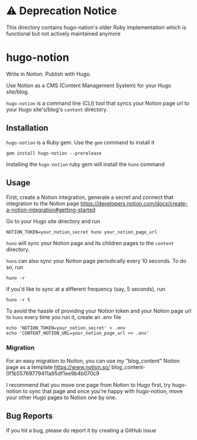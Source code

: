 # ⚠️ Deprecation Notice

This directory contains hugo-nation's older Ruby implementation which is functional but not actively maintained anymore

# hugo-notion

Write in Notion. Publish with Hugo.

Use Notion as a CMS (Content Management System) for your Hugo site/blog.

`hugo-notion` is a command line (CLI) tool that syncs your Notion page url to your Hugo site's/blog's `content` directory.

## Installation

`hugo-notion` is a Ruby gem. Use the `gem` command to install it

```
gem install hugo-notion --prerelease
```

Installing the `hugo-notion` ruby gem will install the `huno` command

## Usage

First, create a Notion integration, generate a secret and connect that integration to the Notion page https://developers.notion.com/docs/create-a-notion-integration#getting-started

Go to your Hugo site directory and run

```
NOTION_TOKEN=your_notion_secret huno your_notion_page_url
```

`huno` will sync your Notion page and its children pages to the `content` directory.

`huno` can also sync your Notion page periodically every 10 seconds. To do so, run

```
huno -r
```

If you'd like to sync at a different frequency (say, 5 seconds), run

```
huno -r 5
```
To avoid the hassle of providing your Notion token and your Notion page url to `huno` every time you run it, create an .env file

```
echo 'NOTION_TOKEN=your_notion_secret' > .env
echo 'CONTENT_NOTION_URL=your_notion_page_url >> .env'
```

### Migration

For an easy migration to Noiton, you can use my "blog_content" Notion page as a template https://www.notion.so/ blog_content-0f1b55769779411a95df1ee9b4b070c9

I recommend that you move one page from Notion to Hugo first, try hugo-notion to sync that page and once you're happy with hugo-notion, move your other Hugo pages to Notion one by one.

## Bug Reports

If you hit a bug, please do report it by creating a GitHub issue
